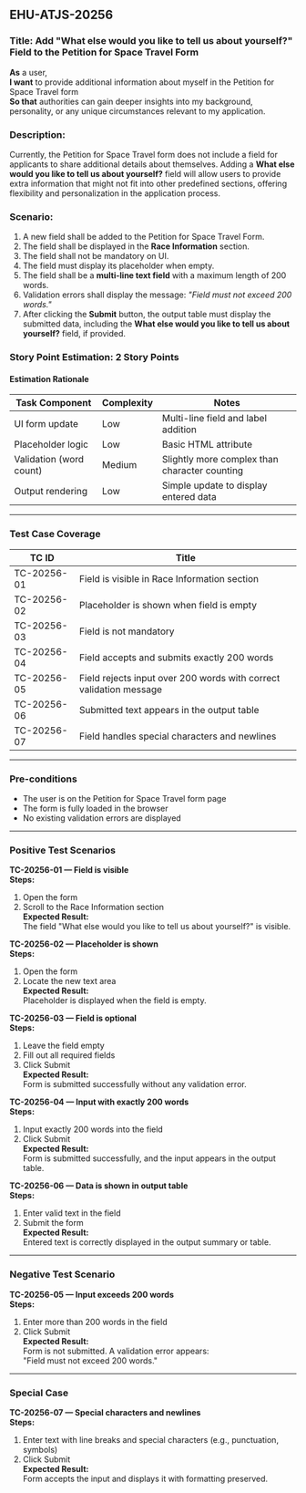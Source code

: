 ## EHU-ATJS-20256

### Title: Add "What else would you like to tell us about yourself?" Field to the Petition for Space Travel Form

**As** a user,  
**I want** to provide additional information about myself in the Petition for Space Travel form  
**So that** authorities can gain deeper insights into my background, personality, or any unique circumstances relevant to my application.

### Description:
Currently, the Petition for Space Travel form does not include a field for applicants to share additional details about themselves. Adding a **What else would you like to tell us about yourself?** field will allow users to provide extra information that might not fit into other predefined sections, offering flexibility and personalization in the application process.

### Scenario:
1. A new field shall be added to the Petition for Space Travel Form.
2. The field shall be displayed in the **Race Information** section.
3. The field shall not be mandatory on UI.
4. The field must display its placeholder when empty.
5. The field shall be a **multi-line text field** with a maximum length of 200 words.
6. Validation errors shall display the message: *"Field must not exceed 200 words."*
7. After clicking the **Submit** button, the output table must display the submitted data, including the **What else would you like to tell us about yourself?** field, if provided.

### Story Point Estimation: 2 Story Points

#### Estimation Rationale

| Task Component           | Complexity | Notes                                          |
|--------------------------|------------|------------------------------------------------|
| UI form update           | Low        | Multi-line field and label addition            |
| Placeholder logic        | Low        | Basic HTML attribute                           |
| Validation (word count)  | Medium     | Slightly more complex than character counting  |
| Output rendering         | Low        | Simple update to display entered data          |

---

### Test Case Coverage

| TC ID        | Title                                                             |
|--------------|-------------------------------------------------------------------|
| TC-20256-01  | Field is visible in Race Information section                      |
| TC-20256-02  | Placeholder is shown when field is empty                          |
| TC-20256-03  | Field is not mandatory                                            |
| TC-20256-04  | Field accepts and submits exactly 200 words                       |
| TC-20256-05  | Field rejects input over 200 words with correct validation message|
| TC-20256-06  | Submitted text appears in the output table                        |
| TC-20256-07  | Field handles special characters and newlines                     |

---

### Pre-conditions

- The user is on the Petition for Space Travel form page  
- The form is fully loaded in the browser  
- No existing validation errors are displayed  

---

### Positive Test Scenarios

**TC-20256-01 — Field is visible**  
**Steps:**  
1. Open the form  
2. Scroll to the Race Information section  
**Expected Result:**  
The field "What else would you like to tell us about yourself?" is visible.

**TC-20256-02 — Placeholder is shown**  
**Steps:**  
1. Open the form  
2. Locate the new text area  
**Expected Result:**  
Placeholder is displayed when the field is empty.

**TC-20256-03 — Field is optional**  
**Steps:**  
1. Leave the field empty  
2. Fill out all required fields  
3. Click Submit  
**Expected Result:**  
Form is submitted successfully without any validation error.

**TC-20256-04 — Input with exactly 200 words**  
**Steps:**  
1. Input exactly 200 words into the field  
2. Click Submit  
**Expected Result:**  
Form is submitted successfully, and the input appears in the output table.

**TC-20256-06 — Data is shown in output table**  
**Steps:**  
1. Enter valid text in the field  
2. Submit the form  
**Expected Result:**  
Entered text is correctly displayed in the output summary or table.

---

### Negative Test Scenario

**TC-20256-05 — Input exceeds 200 words**  
**Steps:**  
1. Enter more than 200 words in the field  
2. Click Submit  
**Expected Result:**  
Form is not submitted. A validation error appears:  
"Field must not exceed 200 words."

---

### Special Case

**TC-20256-07 — Special characters and newlines**  
**Steps:**  
1. Enter text with line breaks and special characters (e.g., punctuation, symbols)  
2. Click Submit  
**Expected Result:**  
Form accepts the input and displays it with formatting preserved.

